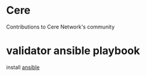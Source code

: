 # Cere
Contributions to Cere Network's community

validator ansible playbook
==========================

install [ansible](https://docs.ansible.com/ansible/latest/installation_guide/intro_installation.html)
